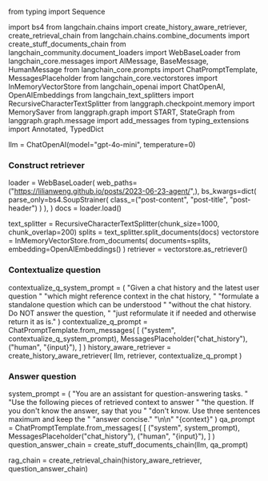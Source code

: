 

from typing import Sequence

import bs4
from langchain.chains import create_history_aware_retriever, create_retrieval_chain
from langchain.chains.combine_documents import create_stuff_documents_chain
from langchain_community.document_loaders import WebBaseLoader
from langchain_core.messages import AIMessage, BaseMessage, HumanMessage
from langchain_core.prompts import ChatPromptTemplate, MessagesPlaceholder
from langchain_core.vectorstores import InMemoryVectorStore
from langchain_openai import ChatOpenAI, OpenAIEmbeddings
from langchain_text_splitters import RecursiveCharacterTextSplitter
from langgraph.checkpoint.memory import MemorySaver
from langgraph.graph import START, StateGraph
from langgraph.graph.message import add_messages
from typing_extensions import Annotated, TypedDict

llm = ChatOpenAI(model="gpt-4o-mini", temperature=0)


### Construct retriever ###
loader = WebBaseLoader(
    web_paths=("https://lilianweng.github.io/posts/2023-06-23-agent/",),
    bs_kwargs=dict(
        parse_only=bs4.SoupStrainer(
            class_=("post-content", "post-title", "post-header")
        )
    ),
)
docs = loader.load()

text_splitter = RecursiveCharacterTextSplitter(chunk_size=1000, chunk_overlap=200)
splits = text_splitter.split_documents(docs)
vectorstore = InMemoryVectorStore.from_documents(
    documents=splits, embedding=OpenAIEmbeddings()
)
retriever = vectorstore.as_retriever()


### Contextualize question ###
contextualize_q_system_prompt = (
    "Given a chat history and the latest user question "
    "which might reference context in the chat history, "
    "formulate a standalone question which can be understood "
    "without the chat history. Do NOT answer the question, "
    "just reformulate it if needed and otherwise return it as is."
)
contextualize_q_prompt = ChatPromptTemplate.from_messages(
    [
        ("system", contextualize_q_system_prompt),
        MessagesPlaceholder("chat_history"),
        ("human", "{input}"),
    ]
)
history_aware_retriever = create_history_aware_retriever(
    llm, retriever, contextualize_q_prompt
)


### Answer question ###
system_prompt = (
    "You are an assistant for question-answering tasks. "
    "Use the following pieces of retrieved context to answer "
    "the question. If you don't know the answer, say that you "
    "don't know. Use three sentences maximum and keep the "
    "answer concise."
    "\n\n"
    "{context}"
)
qa_prompt = ChatPromptTemplate.from_messages(
    [
        ("system", system_prompt),
        MessagesPlaceholder("chat_history"),
        ("human", "{input}"),
    ]
)
question_answer_chain = create_stuff_documents_chain(llm, qa_prompt)

rag_chain = create_retrieval_chain(history_aware_retriever, question_answer_chain)
